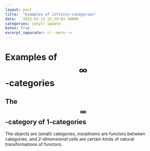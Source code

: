```yaml
---
layout: post
title:  "Examples of infinity-categories"
date:   2023-03-15 22:10:03 +0000
categories: jekyll update
katex: True
excerpt_separator: <!--more-->
---
```


# Examples of $$\infty$$-categories

## The $$\infty$$-category of 1-categories

The objects are (small) categories, *morphisms* are functors between categories, and *2-dimensional cells* are certain kinds of natural transformations of functors.


